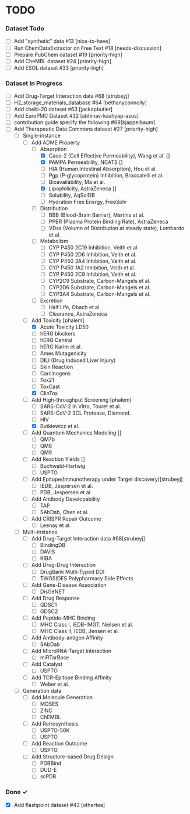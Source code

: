 # TODO

### Dataset Todo
- [ ] Add "synthetic" data #13 [nice-to-have]
- [ ] Run ChemDataExtractor on Free Text #18 [needs-discussion] 
- [ ] Prepare PubChem dataset #19 [priority-high]
- [ ] Add CheMBL dataset #24 [priority-high]
- [ ] Add ESOL dataset #33 [priority-high]

### Dataset In Progress
- [ ] Add Drug-Target Interaction data #68 [strubeyj]
- [ ] H2_storage_materials_database #64 [bethanyconnolly]  
- [ ] Add chebi-20 dataset #63 [jackapbutler]  
- [ ] Add EuroPMC Dataset #32 [abhinav-kashyap-asus]  
- [ ] contribution guide specify the following #69[kjappelbaum]
- [ ] Add Therapeutic Data Commons dataset #27 [priority-high]
  -[ ] Single-instance
    - [ ] Add ADME Property
      - [ ] Absorption
          - [x] Caco-2 (Cell Effective Permeability), Wang et al. []
          - [x] PAMPA Permeability, NCATS []
          - [ ] HIA (Human Intestinal Absorption), Hou et al.
          - [ ] Pgp (P-glycoprotein) Inhibition, Broccatelli et al.
          - [ ] Bioavailability, Ma et al.
          - [x] Lipophilicity, AstraZeneca []
          - [ ] Solubility, AqSolDB
          - [ ] Hydration Free Energy, FreeSolv
      - [ ] Distribution
          - [ ] BBB (Blood-Brain Barrier), Martins et al.
          - [ ] PPBR (Plasma Protein Binding Rate), AstraZeneca
          - [ ] VDss (Volumn of Distribution at steady state), Lombardo et al.
      - [ ] Metabolism
          - [ ] CYP P450 2C19 Inhibition, Veith et al.
          - [ ] CYP P450 2D6 Inhibition, Veith et al.
          - [ ] CYP P450 3A4 Inhibition, Veith et al.
          - [ ] CYP P450 1A2 Inhibition, Veith et al.
          - [ ] CYP P450 2C9 Inhibition, Veith et al.
          - [ ] CYP2C9 Substrate, Carbon-Mangels et al.
          - [ ] CYP2D6 Substrate, Carbon-Mangels et al.
          - [ ] CYP3A4 Substrate, Carbon-Mangels et al.
      - [ ] Excretion
          - [ ] Half Life, Obach et al.
          - [ ] Clearance, AstraZeneca
    - [ ] Add Toxicity [phalem]
      - [x] Acute Toxicity LD50
      - [ ] hERG blockers
      - [ ] hERG Central
      - [ ] hERG Karim et al.
      - [ ] Ames Mutagenicity
      - [ ] DILI (Drug Induced Liver Injury)
      - [ ] Skin Reaction
      - [ ] Carcinogens
      - [ ] Tox21
      - [ ] ToxCast
      - [x] ClinTox
    - [ ] Add High-throughput Screening [phalem]
        - [ ] SARS-CoV-2 In Vitro, Touret et al.
        - [ ] SARS-CoV-2 3CL Protease, Diamond.
        - [ ] HIV
        - [x] Butkiewicz et al.
    - [ ] Add Quantum Mechanics Modeling []
      - [ ] QM7b
      - [ ] QM8
      - [ ] QM9
    - [ ] Add Reaction Yields []
      - [ ] Buchwald-Hartwig
      - [ ] USPTO
    - [ ] Add Epitope(Immunotherapy under Target discovery)[strubeyj]
      - [ ] IEDB, Jespersen et al.
      - [ ] PDB, Jespersen et al.
    - [ ] Add Antibody Developability
      - [ ] TAP
      - [ ] SAbDab, Chen et al.
    - [ ] Add CRISPR Repair Outcome
      - [ ] Leenay et al.

  -[ ] Multi-instance
    - [ ] Add Drug-Target Interaction data #68[strubeyj]
      - [ ] BindingDB
      - [ ] DAVIS
      - [ ] KIBA
    - [ ] Add Drug-Drug Interaction
      - [ ] DrugBank Multi-Typed DDI
      - [ ] TWOSIDES Polypharmacy Side Effects
    - [ ] Add Gene-Disease Association
      - [ ] DisGeNET
    - [ ] Add Drug Response
      - [ ] GDSC1
      - [ ] GDSC2
    - [ ] Add Peptide-MHC Binding
      - [ ] MHC Class I, IEDB-IMGT, Nielsen et al.
      - [ ] MHC Class II, IEDB, Jensen et al.
    - [ ] Add Antibody-antigen Affinity 
      - [ ] SAbDab
    - [ ] Add MicroRNA-Target Interaction
      - [ ] miRTarBase
    - [ ] Add Catalyst
      - [ ] USPTO
    - [ ] Add TCR-Epitope Binding Affinity
      - [ ] Weber et al.
 
  -[ ] Generation data
    - [ ] Add Molecule Generation
      - [ ] MOSES
      - [ ] ZINC
      - [ ] ChEMBL
    - [ ] Add Retrosynthesis
      - [ ] USPTO-50K
      - [ ] USPTO
    - [ ] Add Reaction Outcome
      - [ ] USPTO
    - [ ] Add Structure-based Drug Design 
      - [ ] PDBBind
      - [ ] DUD-E
      - [ ] scPDB

### Done ✓
- [x] Add flashpoint dataset #43 [othertea]
